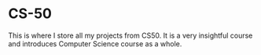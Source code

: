 # CS-50
This is where I store all my projects from CS50. 
It is a very insightful course and introduces Computer Science course as a whole.
